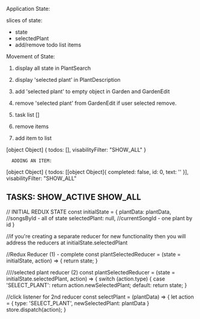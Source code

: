 Application State:

slices of state:
* state
* selectedPlant
* add/remove todo list items

Movement of State:
1. display all state in PlantSearch
2. display 'selected plant' in PlantDescription
3. add 'selected plant' to empty object in Garden and GardenEdit
4. remove 'selected plant' from GardenEdit if user selected remove.

1. task list []
2. remove items
3. add item to list

[object Object] {
  todos: [],
  visabilityFilter: "SHOW_ALL"
}

      ADDING AN ITEM:
[object Object] {
  todos: [[object Object]{
    completed: false,
    id: 0,
    text: ''
  }],
  visabilityFilter: "SHOW_ALL"

  TASKS:
  SHOW_ACTIVE
  SHOW_ALL
---------------------------------------------------

<!-- example to see the state structure
 13: {
    name: "Air Plant",
    image: airplant,
    description: "Air plants grow without dirt and come in all sizes and colors. Air plants attach themselves to rocks, trees, shrubs, or the ground with their roots and are native to the southern United States, Mexico, Central America, and South America.",
    maintenance: plantSVG,
    water: "1x a week",
    exposure: "Medium to a high light",
    growthPeriod: "Spring, Summer",
    bloom: "Mid Spring"
    id: 13
},  -->


// INITIAL REDUX STATE
const initialState = {
  plantData: plantData,  //songsById  - all of state
  selectedPlant: null,  //currentSongId - one plant by id
}

//if you're creating a separate reducer for new functionality then you will address the reducers at initialState.selectedPlant

//Redux Reducer (1) - complete
const plantSelectedReducer = (state = initialState, action) => {
  return state;
}

////selected plant reducer (2)
const plantSelectedReducer = (state = initialState.selectedPlant, action) => {
  switch (action.type) {
    case 'SELECT_PLANT':
    return action.newSelectedPlant;
  default:
  return state;
}


//click listener for 2nd reducer
const selectPlant = (plantData) => {
  let action = {
    type: 'SELECT_PLANT',
    newSelectedPlant: plantData
  }
  store.dispatch(action);
}

